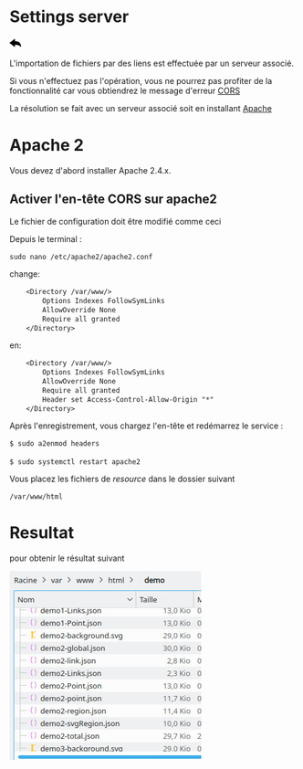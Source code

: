 # Settings server

[![](../../screenshots/other/Go-back.png)](README.md)

L'importation de fichiers par des liens est effectuée par un serveur associé.

Si vous n'effectuez pas l'opération, vous ne pourrez pas profiter de la fonctionnalité car vous obtiendrez le message d'erreur [CORS](https://en.wikipedia.org/wiki/Cross-origin_resource_sharing)

La résolution se fait avec un serveur associé soit en installant [Apache](https://www.apache.org/)

# Apache 2

Vous devez d'abord installer Apache 2.4.x.

## Activer l'en-tête CORS sur apache2

Le fichier de configuration doit être modifié comme ceci

Depuis le terminal :

```
sudo nano /etc/apache2/apache2.conf
```

change:

```
    <Directory /var/www/>
	    Options Indexes FollowSymLinks
	    AllowOverride None
	    Require all granted
    </Directory>
```

en:

```
    <Directory /var/www/>
	    Options Indexes FollowSymLinks
	    AllowOverride None
	    Require all granted
	    Header set Access-Control-Allow-Origin "*"
    </Directory>
```

Après l'enregistrement, vous chargez l'en-tête et redémarrez le service :

```
$ sudo a2enmod headers

$ sudo systemctl restart apache2

```

Vous placez les fichiers de _resource_ dans le dossier suivant

```
/var/www/html

```

# Resultat

pour obtenir le résultat suivant

![path file](../../screenshots/appendix/file-import.jpg)
